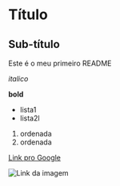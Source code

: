 # Título
## Sub-título
Este é o meu primeiro README

*italico*

**bold**

- lista1
- lista2l

1) ordenada
2) ordenada

[Link pro Google](https://www.google.com)

![Link da imagem](https://cozy-assets.quintoandar.com.br/cozy-static/v3/latest/default/logo/QuintoAndar/default/symbol.pt-BR.svg)
